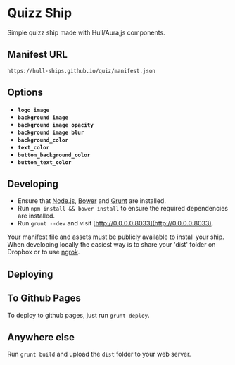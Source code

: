 Quizz Ship
==========

Simple quizz ship made with Hull/Aura,js components.

## Manifest URL

    https://hull-ships.github.io/quiz/manifest.json

## Options

- **`logo image`**
- **`background image`**
- **`background image opacity`**
- **`background image blur`**
- **`background_color`**
- **`text_color`**
- **`button_background_color`**
- **`button_text_color`**

## Developing

- Ensure that [Node.js](http://nodejs.org), [Bower](http://bower.io/) and [Grunt](http://gruntjs.com) are installed.
- Run `npm install && bower install` to ensure the required dependencies are installed.
- Run `grunt --dev` and visit [http://0.0.0.0:8033](http://0.0.0.0:8033).

Your manifest file and assets must be publicly available to install your ship.
When developing locally the easiest way is to share your 'dist' folder on Dropbox or to use [ngrok](https://ngrok.com).


## Deploying

## To Github Pages

To deploy to github pages, just run `grunt deploy`.

## Anywhere else

Run `grunt build` and upload the `dist` folder to your web server.

